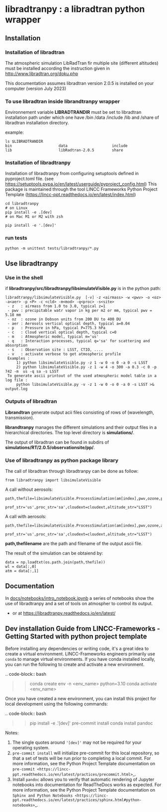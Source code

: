 # libradtranpy : a libradtran python wrapper



## Installation

### Installation of libradtran

The atmospheric simulation LibRadTran fir multiple site (different altitudes) must be installed according the instruction given in 
http://www.libradtran.org/doku.php

This documentation assumes libradtran version 2.0.5 is installed on your computer (version July 2023)


### To use libradtran inside librandtranpy wrapper


Environnement variable **LIBRADTRANDIR** must be set to libradtran installation path under which one have /bin /data /include /lib and /share of libradtran installation directory. 

example:

	ls $LIBRADTRANDIR
	bin                     data                    include                 	lib                     libRadtran-2.0.5        share


### Installation of libradtranpy

Installation of libradtranpy from configuring setuptools defined in pyproject.toml file.
(see https://setuptools.pypa.io/en/latest/userguide/pyproject_config.html)
This package is maintained through the tool LINCC Frameworks Python Project Template (https://lincc-ppt.readthedocs.io/en/latest/index.html)

    cd libradtranpy
    # on Linux
	pip install -e .[dev]
    # on Mac M1 or M2 with zsh

    pip install -e '.[dev]'


### run tests

    python -m unittest tests/libradtranpy/*.py
       
## Use  libradtranpy


### Use in the shell

if **libradtranpy/src/libradtranpy/libsimulateVisible.py** is in the python path:


	libradtranpy/libsimulateVisible.py  [-v] -z <airmass> -w <pwv> -o <oz> -a<aer> -p <P> -c <cld> -m<mod> -q<proc> -s<site>
 	 - z   : airmass from 1.0 to 3.0, typical z=1 
 	 - pwv : precipitable watr vapor in kg per m2 or mm, typical pwv = 5.18 mm
 	 - oz  : ozone in Dobson units from 200 DU to 400 DU
 	 - aer : Aerosols vertical optical depth, typical a=0.04
 	 - p   : Pressure in hPa, typical P=775.3 hPa  
 	 - c   : Cloud vertical optical depth, typical c=0
 	 - m   : Atmospheric model, typical m='us' 
 	 - q   : Interaction processes, typical q='sa' for scattering and absorption
     - s   : Observation site : LSST, CTIO, ....  
 	 - v   : activate verbose to get atmospheric profile
	 Examples : 
	 	 1) python libsimulateVisible.py -z 1 -w 0 -o 0 -a 0 -s LSST
	 	 2) python libsimulateVisible.py -z 1 -w 4 -o 300 -a 0.3 -c 0 -p 742 -m  us -q sa -s LSST
	 To generate ascii printout of the used atmospheric model table in a log file :
	 	 python libsimulateVisible.py -v -z 1 -w 0 -o 0 -a 0 -s LSST >& output.log
	 

### Outputs of libradtran

**Librandtran** generate output acii files consisting of rows of (wavelength, transmission).
 
**librandtranpy** manages the different simulations and their output files in a hierarchical directories. The top level directory is **simulations/**.

The output of libradtran can be found in subdirs of **simulations/RT/2.0.5/observationsite/pp/**.

	 	 
	 	 
### Use of libradtranpy as python package library

The call of libradtran through libradtranpy can be done as follow:

    from libradtranpy import libsimulateVisible
      
A call without aerosols:

    path,thefile=libsimulateVisible.ProcessSimulation(am[index],pwv,ozone,pressure,
                                                      prof_str='us',proc_str='sa',cloudext=cloudext,altitude_str="LSST")
A call with aerosols:

    path,thefile=libsimulateVisible.ProcessSimulation(am[index],pwv,ozone,aer,pressure,
                                                      prof_str='us',proc_str='sa',cloudext=cloudext,altitude_str="LSST")


**path,thefilename** are the path and filename of the output ascii file.

The result of the simulation can be obtaiend by:

    data = np.loadtxt(os.path.join(path,thefile))
    wl = data[:,0]
    atm = data[:,1]                                                 
                                                      
                                                      




## Documentation


In [docs/notebooks/intro_notebook.ipynb](docs/notebooks/intro_notebook.ipynb) a series of notebooks show the use of libradtranpy and a set of tools on atmospher to control its output. 

- or at https://libradtranpy.readthedocs.io/en/latest/


## Dev installation Guide from LINCC-Frameworks - Getting Started with python project template


Before installing any dependencies or writing code, it's a great idea to create a
virtual environment. LINCC-Frameworks engineers primarily use `conda` to manage virtual
environments. If you have conda installed locally, you can run the following to
create and activate a new environment.

.. code-block:: bash

   >> conda create env -n <env_name> python=3.10
   >> conda activate <env_name>


Once you have created a new environment, you can install this project for local
development using the following commands:

.. code-block:: bash

   >> pip install -e .'[dev]'
   >> pre-commit install
   >> conda install pandoc


Notes:

1) The single quotes around ``'[dev]'`` may not be required for your operating system.
2) ``pre-commit install`` will initialize pre-commit for this local repository, so
   that a set of tests will be run prior to completing a local commit. For more
   information, see the Python Project Template documentation on
   `pre-commit <https://lincc-ppt.readthedocs.io/en/latest/practices/precommit.html>`_.
3) Install ``pandoc`` allows you to verify that automatic rendering of Jupyter notebooks
   into documentation for ReadTheDocs works as expected. For more information, see
   the Python Project Template documentation on
   `Sphinx and Python Notebooks <https://lincc-ppt.readthedocs.io/en/latest/practices/sphinx.html#python-notebooks>`_.

